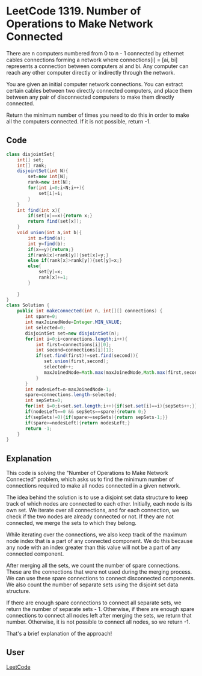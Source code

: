 # LeetCode 1319. Number of Operations to Make Network Connected

There are n computers numbered from 0 to n - 1 connected by ethernet cables connections forming a network where connections[i] = [ai, bi] represents a connection between computers ai and bi. Any computer can reach any other computer directly or indirectly through the network.

You are given an initial computer network connections. You can extract certain cables between two directly connected computers, and place them between any pair of disconnected computers to make them directly connected.

Return the minimum number of times you need to do this in order to make all the computers connected. If it is not possible, return -1.

## Code

```java
class disjointSet{
    int[] set;
    int[] rank;
    disjointSet(int N){
        set=new int[N];
        rank=new int[N];
        for(int i=0;i<N;i++){
            set[i]=i;
        }
    }
    int find(int x){
        if(set[x]==x){return x;}
        return find(set[x]);
    }
    void union(int a,int b){
        int x=find(a);
        int y=find(b);
        if(x==y){return;}
        if(rank[x]<rank[y]){set[x]=y;}
        else if(rank[x]>rank[y]){set[y]=x;}
        else{
            set[y]=x;
            rank[x]+=1;
        }
        
    }
}
class Solution {
    public int makeConnected(int n, int[][] connections) {
       int spare=0;
       int maxJoinedNode=Integer.MIN_VALUE; 
       int selected=0;
       disjointSet set=new disjointSet(n);
       for(int i=0;i<connections.length;i++){
           int first=connections[i][0];
           int second=connections[i][1];
           if(set.find(first)!=set.find(second)){
              set.union(first,second);
              selected++;
              maxJoinedNode=Math.max(maxJoinedNode,Math.max(first,second));
           }
       } 
       int nodesLeft=n-maxJoinedNode-1;
       spare=connections.length-selected;
       int sepSets=0;
       for(int i=0;i<set.set.length;i++){if(set.set[i]==i){sepSets++;}}
       if(nodesLeft==0 && sepSets==spare){return 0;}
       if(sepSets!=0){if(spare>=sepSets){return sepSets-1;}}
       if(spare>=nodesLeft){return nodesLeft;}
       return -1;
    }
}
```

## Explanation
This code is solving the "Number of Operations to Make Network Connected" problem, which asks us to find the minimum number of connections required to make all nodes connected in a given network.

The idea behind the solution is to use a disjoint set data structure to keep track of which nodes are connected to each other. Initially, each node is its own set. We iterate over all connections, and for each connection, we check if the two nodes are already connected or not. If they are not connected, we merge the sets to which they belong.

While iterating over the connections, we also keep track of the maximum node index that is a part of any connected component. We do this because any node with an index greater than this value will not be a part of any connected component.

After merging all the sets, we count the number of spare connections. These are the connections that were not used during the merging process. We can use these spare connections to connect disconnected components. We also count the number of separate sets using the disjoint set data structure.

If there are enough spare connections to connect all separate sets, we return the number of separate sets - 1. Otherwise, if there are enough spare connections to connect all nodes left after merging the sets, we return that number. Otherwise, it is not possible to connect all nodes, so we return -1.

That's a brief explanation of the approach! 





## User

[LeetCode](https://leetcode.com/problems/number-of-operations-to-make-network-connected/)
